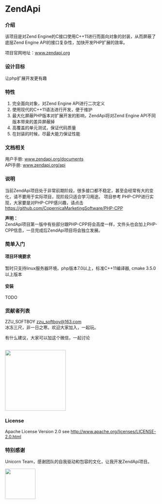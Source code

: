 # ZendApi
### 介绍

该项目是对Zend Engine的C接口使用C++11进行而面向对象的封装，从而屏蔽了底层Zend Engine API的接口复杂性，加快开发PHP扩展的效率。

项目官网地址：www.zendapi.org

### 设计目标

让php扩展开发更有趣

### 特性

1. 完全面向对象，对Zend Engine API进行二次定义
2. 使用现代的C++11语法进行开发，便于维护
3. 最大化屏蔽PHP版本对扩展开发的影响，ZendApi将对Zend Engine API不同版本带来的差异屏蔽掉
4. 高覆盖的单元测试，保证代码质量
5. 在封装的时候，尽最大能力保证性能

### 文档相关

用户手册: www.zendapi.org/documents</br>
API手册: www.zendapi.org/api

### 说明

当前ZendApi项目处于非常前期阶段，很多接口都不稳定，甚至会经常有大的变化，请不要用于实际项目，现阶段只适合学习用途。
项目参考 PHP-CPP进行实现，大家要是对PHP-CPP感兴趣，请点击 https://github.com/CopernicaMarketingSoftware/PHP-CPP

**声明：**</br>
ZendApi项目第一版中有些部分跟PHP-CPP将会高度一样，文件头也会加上PHP-CPP信息，一旦完成后ZendApi项目将会独立发展。

### 简单入门
#### 项目环境要求
暂时只支持linux服务器环境，php版本7.0以上，标准C++11编译器, cmake 3.5.0以上版本

#### 安装

TODO

### 贡献者列表

ZZU_SOFTBOY <zzu_softboy@163.com></br>
冰冻三尺，非一日之寒。欢迎大家加入，一起玩。

有什么建议，大家可以加这个微信，一起讨论</br></br>


<img width=200px src="https://raw.githubusercontent.com/qcoreteam/zendapi/master/assets/images/zzusoftboy.png">

### License

Apache License Version 2.0 see http://www.apache.org/licenses/LICENSE-2.0.html

### 特别感谢
Unicorn Team，感谢团队的自我驱动和包容的文化，让我开发ZendApi项目。

<img style = "width:100px;height:100px;float:left;display:block" src="https://raw.githubusercontent.com/qcoreteam/zendapi/master/assets/images/unicornteam.png"/>

